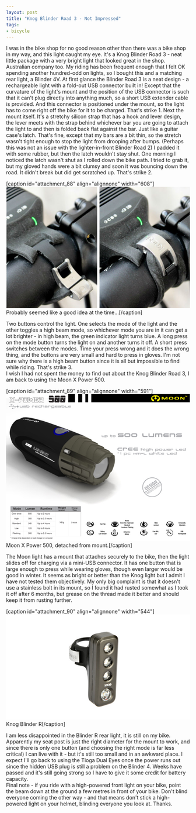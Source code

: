 ```yaml
---
layout: post
title: "Knog Blinder Road 3 - Not Impressed"
tags:
- bicycle
---
```

<meta charset="utf-8"> 
I was in the bike shop for no good reason other than there was a bike shop in my way, and this light caught my eye. It's a Knog Blinder Road 3 - neat little package with a very bright light that looked great in the shop. Australian company too. My riding has been frequent enough that I felt OK spending another hundred-odd on lights, so I bought this and a matching rear light, a Blinder 4V.  
 At first glance the Blinder Road 3 is a neat design - a rechargeable light with a fold-out USB connector built in! Except that the curvature of the light's mount and the position of the USB connector is such that it can't plug directly into anything much, so a short USB extender cable is provided. And this connector is positioned under the mount, so the light has to come right off the bike for it to be charged. That's strike 1.  
 Next the mount itself. It's a stretchy silicon strap that has a hook and lever design, the lever meets with the strap behind whichever bar you are going to attach the light to and then is folded back flat against the bar. Just like a guitar case's latch. That's fine, except that my bars are a bit thin, so the stretch wasn't tight enough to stop the light from drooping after bumps. (Perhaps this was not an issue with the lighter-in-front Blinder Road 2) I padded it with some rubber, but then the latch wouldn't stay shut.  
 One morning I noticed the latch wasn't shut as I rolled down the bike path. I tried to grab it, but my gloved hands were a bit clumsy and soon it was bouncing down the road. It didn't break but did get scratched up. That's strike 2.

[caption id="attachment_88" align="alignnone" width="608"][![Probably seemed like a good idea at the time...](assets/knog-blinder-road-3-attachment.jpg)](http://www.grayunicorn.com/wp-content/uploads/2014/06/knog-blinder-road-3-attachment.jpg) Probably seemed like a good idea at the time...[/caption]

Two buttons control the light. One selects the mode of the light and the other toggles a high beam mode, so whichever mode you are in it can get a lot brighter - in high beam, the green indicator light turns blue. A long press on the mode button turns the light on and another turns it off. A short press switches between the modes. Time your press wrong and it does the wrong thing, and the buttons are very small and hard to press in gloves. I'm not sure why there is a high beam button since it is all but impossible to find while riding. That's strike 3.  
 I wish I had not spent the money to find out about the Knog Blinder Road 3, I am back to using the Moon X Power 500.

[caption id="attachment_89" align="alignnone" width="591"][![Moon X Power 500, detached from mount.](assets/x-power500.jpg)](http://www.grayunicorn.com/wp-content/uploads/2014/06/x-power500.jpg) Moon X Power 500, detached from mount.[/caption]

The Moon light has a mount that attaches securely to the bike, then the light slides off for charging via a mini-USB connector. It has one button that is large enough to press while wearing gloves, though even larger would be good in winter. It seems as bright or better than the Knog light but I admit I have not tested them objectively. My only big complaint is that it doesn't use a stainless bolt in its mount, so I found it had rusted somewhat as I took it off after 6 months, but grease on the thread made it better and should keep it from rusting further.

[caption id="attachment_90" align="alignnone" width="544"][![Knog Blinder Road Rear](assets/968_05-04-2013_3324.jpg)](http://www.grayunicorn.com/wp-content/uploads/2014/06/968_05-04-2013_3324.jpg) Knog Blinder R[/caption]

I am less disappointed in the Blinder R rear light, it is still on my bike. Apparently my seat post is just the right diameter for the mount to work, and since there is only one button (and choosing the right mode is far less critical) I can live with it - but it's still too small and in an awkward place. I expect I'll go back to using the Tioga Dual Eyes once the power runs out since the hidden USB plug is still a problem on the Blinder 4\. Weeks have passed and it's still going strong so I have to give it some credit for battery capacity.  
 Final note - if you ride with a high-powered front light on your bike, point the beam down at the ground a few metres in front of your bike. Don't blind everyone coming the other way - and that means don't stick a high-powered light on your helmet, blinding everyone you look at. Thanks.